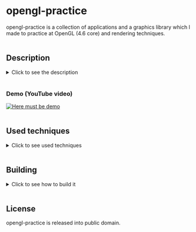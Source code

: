 # opengl-practice
opengl-practice is a collection of applications and a graphics library
which I made to practice at OpenGL (4.6 core) and rendering techniques.
<br/>
<br/>

## Description
<details>
<summary>Click to see the description</summary>
<br/>

In ```src/``` directory there are 6 subprojects: 5 applications and a library.
Each application inherits all the content from the previous one.
They are made as a demonstation of some techniques and abilities of the library.
The library itself can handle next targets:
1. Window creation and initialization of OpenGL context.
2. Shader utilities which includes compile functions and also shader watcher -
a thread-based function that looks after shader files and recompiles them after
changes were detected.
3. SceneObject class with the component-based structure.
It also includes Component class, which is inherited by
BaseCamera (and then OrthographicCamera and PerspectiveCamera),
BaseLight (and then DirectionalLight, PointLight and SpotLight)
and Mesh (and then Material (and then Texture)).
There are also 3 camera controller classes for 3, 4 and 6 degrees of freedom;
and also procedural mesh generation algorithms with the level of detail specified.
4. Filesystem utilities and different texture loading functions.
5. Function for debugging OpenGL.

</details>
</br>

### Demo (YouTube video)
[![Here must be demo](https://img.youtube.com/vi/NycRm2xKYW4/maxresdefault.jpg)](https://youtu.be/NycRm2xKYW4 "opengl-practice demo")
</br>
</br>

## Used techniques
<details>
<summary>Click to see used techniques</summary>
<br/>

1. 1-triangle:
  - Vertex and fragment shaders
  - Texture mapping: UV and triplanar
  - Texture filtering: bilinear and trilinear
2. 2-camera
  - Camera and controls
3. 3-basic_lighting
  - Blinn-Phong lighting model
  - Materials
  - Multiple direct light sources: directional, point and spot
4. 4-advanced_opengl
  - Depth testing
  - Stencil testing (made objects outline)
  - Blending
  - Face culling
  - Bump mapping: normal and parallax
  - Environment mapping
  - Framebuffers and postprocessing
  - Cubemaps
  - Geometry shaders (made objects normals visible)
  - Instancing
  - Anti-aliasing (MSAA)
  - Tessellation shaders (made dynamic level of detail and silhouette smoothing)
  - Compute shaders (made procedurally generated textures)
5. 5-advanced_lighting
  - Gamma correction
  - Shadow mapping
  - HDR and tone mapping: Reinhard and exposure

TODO:
  - Physically Based Rendering
    - Cook-Torrance Reflectance Model
    - Image Based Lighting
    - Subsurface scattering
  - Text and fonts
  - Model loading
    - Make Mesh have children
    - Make SceneObject static functions also affect childen of Mesh
    - Load models using Assimp library
  - Deffered rendering
  - Effects
    - Fog
    - Halo, shaft, backscattering
    - Optical distortions
    - Bloom
    - SSAO
    - Motion blur
    - Depth of field

</details>
</br>

## Building
<details>
<summary>Click to see how to build it</summary>
<br/>

The whole project is written in C++ using:
1. OpenGL 4.6 (GLFW and GLAD)
2. Qt 5
3. GLM
4. stb_image

Therefore, before building, you need to satisfy all the dependencies
by taking these steps:
1. Install Qt using your system package manager or [official installer](https://www.qt.io/download).
2. Download [GLFW](https://www.glfw.org/download), build it,
then place the static library file in ```lib/```
and header directories in ```include/```.
3. Download [GLAD](https://glad.dav1d.de/),
build it as static or shared library and place it in ```lib/```
then place the header directory in ```include/```.
4. Download [GLM](https://glm.g-truc.net/0.9.8/index.html)
and place it in ```include/```.
5. Download [stb_image](https://github.com/nothings/stb/blob/master/stb_image.h)
and place it in ```include/stb/```.

To build the application run these commands from the project's root:
```bash
cmake . -DCMAKE_BUILD_TYPE=Release
cmake --build . --config Release
```
You will have your executables built in ```build/bin/Release/``` directory
and libraries in ```build/lib/Release/```.

</details>
</br>

## License
opengl-practice is released into public domain.
</br>
